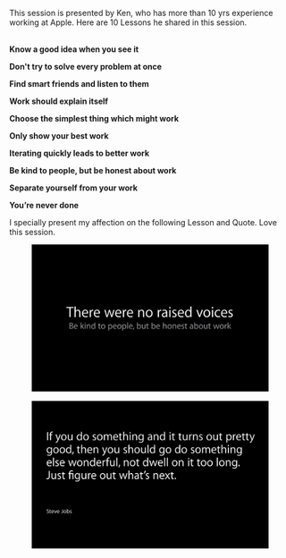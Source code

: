 <p>This session is presented by Ken, who has more than 10 yrs experience working at Apple. Here are 10 Lessons he shared in this session.<br><br></p><p><b>Know a good idea when you see it&nbsp;</b></p><p><b>Don't try to solve every problem at once&nbsp;</b></p><p><b>Find smart friends and listen to them&nbsp;</b></p><p><b>Work should explain itself</b></p><p>
<b>Choose the simplest thing which might work</b></p><p><b>Only show your best work</b></p><p><b>Iterating quickly leads to better work</b></p><p><b>Be kind to people, but be honest about work&nbsp;</b></p><p><b>Separate yourself from your work&nbsp;</b></p><p><b>You’re never done
</b></p><p>I specially present my affection on the following Lesson and Quote. Love this session.</p><figure data-orig-width="2802" data-orig-height="1738" class="tmblr-full"><img src="p1.png" alt="image" data-orig-width="2802" data-orig-height="1738"></figure><figure data-orig-width="2786" data-orig-height="1734" class="tmblr-full"><img src="p2.png" alt="image" data-orig-width="2786" data-orig-height="1734"></figure>
